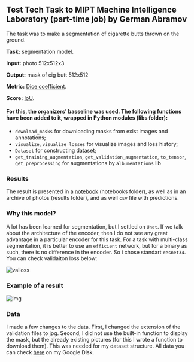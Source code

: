 ## Test Tech Task to MIPT Machine Intelligence Laboratory (part-time job) by German Abramov

The task was to make a segmentation of cigarette butts thrown on the ground. 

**Task:** segmentation model.  
  
**Input:** photo 512x512x3

**Output:** mask of cig butt 512x512 

**Metric:** [Dice coefficient](https://en.wikipedia.org/wiki/S%C3%B8rensen%E2%80%93Dice_coefficient).

**Score:** [IoU](https://www.pyimagesearch.com/2016/11/07/intersection-over-union-iou-for-object-detection/).


#### For this, the organizers' basseline was used. The following functions have been added to it, wrapped in Python modules (libs folder): 
- `download_masks` for downloading masks from exist images and annotations;
- `visualize`, `visualize_losses` for visualize images and loss history;
- `Dataset` for constructing dataset;
- `get_training_augmentation`, `get_validation_augmentation`, `to_tensor`, `get_preprocessing` for augmentations by `albumentations` lib

### Results
The result is presented in a [notebook](https://github.com/germanjke/segmentation_of_cigg_butts/blob/master/cigarette_butt_segmentation/notebooks/please_dont_smoke.ipynb) (notebooks folder), as well as in an archive of photos (results folder), and as well `csv` file with predictions.

### Why this model?
A lot has been learned for segmentation, but I settled on `Unet`. If we talk about the architecture of the encoder, then I do not see any great advantage in a particular encoder for this task. For a task with multi-class segmentation, it is better to use an `efficient` network, but for a binary as such, there is no difference in the encoder. So i chose standart `resnet34`. You can check validaiton loss below:

![valloss](https://github.com/germanjke/segmentation_of_cigg_butts/blob/master/cigarette_butt_segmentation/loss_function_visuaalize/%D0%A1%D0%BD%D0%B8%D0%BC%D0%BE%D0%BA%20%D1%8D%D0%BA%D1%80%D0%B0%D0%BD%D0%B0%20%D0%BE%D1%82%202020-10-05%2021-45-57.png)

### Example of a result
![img](https://github.com/germanjke/segmentation_of_cigg_butts/blob/master/cigarette_butt_segmentation/results/%D0%A1%D0%BD%D0%B8%D0%BC%D0%BE%D0%BA%20%D1%8D%D0%BA%D1%80%D0%B0%D0%BD%D0%B0%20%D0%BE%D1%82%202020-10-05%2021-50-11.png)

### Data
I made a few changes to the data. First, I changed the extension of the validation files to jpg. Second, I did not use the built-in function to display the mask, but the already existing pictures (for this I wrote a function to download them). This was needed for my dataset structure. All data you can check [here](https://drive.google.com/drive/folders/1eYlaoGxwuzo9B0WVmLErkwtoL7Ib7XHr?usp=sharing) on my Google Disk.
